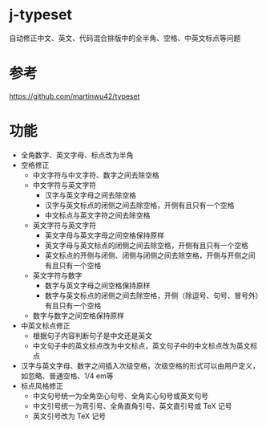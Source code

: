 # j-typeset
自动修正中文、英文、代码混合排版中的全半角、空格、中英文标点等问题

# 参考 
https://github.com/martinwu42/typeset

# 功能
* 全角数字、英文字母、标点改为半角
* 空格修正
  * 中文字符与中文字符、数字之间去除空格
  * 中文字符与英文字符
    * 汉字与英文字母之间去除空格
    * 汉字与英文标点的闭侧之间去除空格，开侧有且只有一个空格
    * 中文标点与英文字符之间去除空格
  * 英文字符与英文字符
    * 英文字母与英文字母之间空格保持原样
    * 英文字母与英文标点的闭侧之间去除空格，开侧有且只有一个空格
    * 英文标点的开侧与闭侧、闭侧与闭侧之间去除空格，开侧与开侧之间有且只有一个空格
  * 英文字符与数字
    * 数字与英文字母之间空格保持原样
    * 数字与英文标点的闭侧之间去除空格，开侧（除逗号、句号、冒号外）有且只有一个空格
  * 数字与数字之间空格保持原样
* 中英文标点修正
  * 根据句子内容判断句子是中文还是英文
  * 中文句子中的英文标点改为中文标点，英文句子中的中文标点改为英文标点
* 汉字与英文字母、数字之间插入次级空格，次级空格的形式可以由用户定义，如忽略、普通空格、1/4 em等
* 标点风格修正
  * 中文句号统一为全角空心句号、全角实心句号或英文句号
  * 中文引号统一为弯引号、全角直角引号、英文直引号或 TeX 记号
  * 英文引号改为 TeX 记号
  